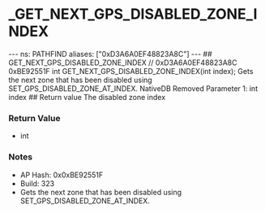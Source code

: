 # _GET_NEXT_GPS_DISABLED_ZONE_INDEX

--- ns: PATHFIND aliases: ["0xD3A6A0EF48823A8C"] --- ## GET_NEXT_GPS_DISABLED_ZONE_INDEX  // 0xD3A6A0EF48823A8C 0xBE92551F int GET_NEXT_GPS_DISABLED_ZONE_INDEX(int index);  Gets the next zone that has been disabled using SET_GPS_DISABLED_ZONE_AT_INDEX.  NativeDB Removed Parameter 1: int index  ## Return value The disabled zone index

### Return Value
* int

### Notes
* AP Hash: 0x0xBE92551F
* Build: 323
* Gets the next zone that has been disabled using SET_GPS_DISABLED_ZONE_AT_INDEX.

